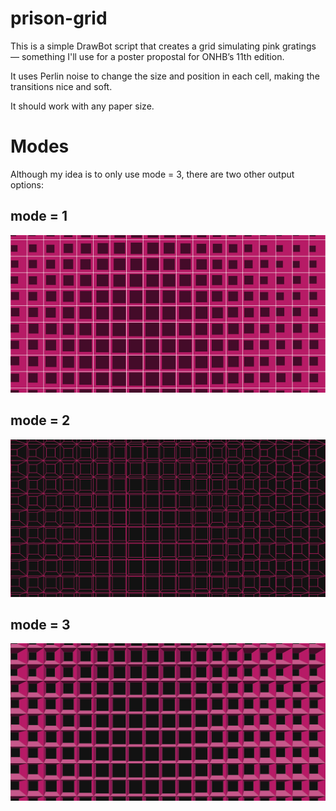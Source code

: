# prison-grid

This is a simple DrawBot script that creates a grid simulating pink gratings — something I'll use for a poster propostal for ONHB’s 11th edition.

It uses Perlin noise to change the size and position in each cell, making the transitions nice and soft.

It should work with any paper size.

# Modes
Although my idea is to only use mode = 3, there are two other output options:

## mode = 1
![Output when mode equals 1](output/mode_1.png?raw=true "mode = 1")

## mode = 2
![Output when mode equals 2](output/mode_2.png?raw=true "mode = 2")

## mode = 3
![Output when mode equals 3](output/mode_3.png?raw=true "mode = 3")

